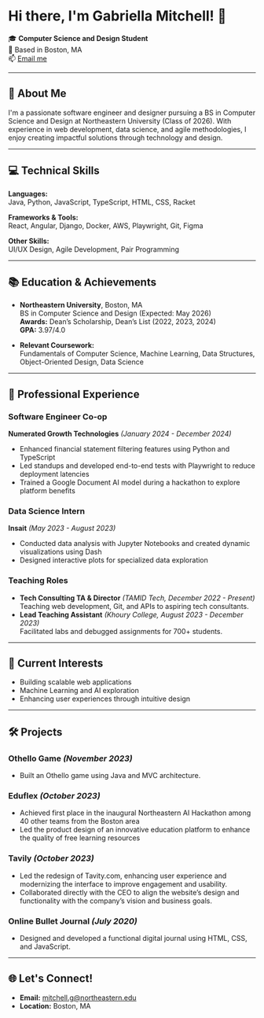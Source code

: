 # Hi there, I'm Gabriella Mitchell! 👋

🎓 **Computer Science and Design Student**  
📍 Based in Boston, MA  
📫 [Email me](mailto:mitchell.g@northeastern.edu)

---

## 🌟 About Me

I'm a passionate software engineer and designer pursuing a BS in Computer Science and Design at Northeastern University (Class of 2026). With experience in web development, data science, and agile methodologies, I enjoy creating impactful solutions through technology and design.

---

## 💻 Technical Skills

**Languages:**  
Java, Python, JavaScript, TypeScript, HTML, CSS, Racket  

**Frameworks & Tools:**  
React, Angular, Django, Docker, AWS, Playwright, Git, Figma  

**Other Skills:**  
UI/UX Design, Agile Development, Pair Programming

---

## 📚 Education & Achievements

- **Northeastern University**, Boston, MA  
  BS in Computer Science and Design (Expected: May 2026)  
  **Awards:** Dean’s Scholarship, Dean’s List (2022, 2023, 2024)  
  **GPA:** 3.97/4.0  

- **Relevant Coursework:**  
  Fundamentals of Computer Science, Machine Learning, Data Structures, Object-Oriented Design, Data Science  

---

## 🏢 Professional Experience

### **Software Engineer Co-op**  
**Numerated Growth Technologies** *(January 2024 - December 2024)*  
- Enhanced financial statement filtering features using Python and TypeScript  
- Led standups and developed end-to-end tests with Playwright to reduce deployment latencies  
- Trained a Google Document AI model during a hackathon to explore platform benefits  

### **Data Science Intern**  
**Insait** *(May 2023 - August 2023)*  
- Conducted data analysis with Jupyter Notebooks and created dynamic visualizations using Dash  
- Designed interactive plots for specialized data exploration  

### **Teaching Roles**  
- **Tech Consulting TA & Director** *(TAMID Tech, December 2022 - Present)*  
  Teaching web development, Git, and APIs to aspiring tech consultants.  
- **Lead Teaching Assistant** *(Khoury College, August 2023 - December 2023)*  
  Facilitated labs and debugged assignments for 700+ students.  

---

## 🌱 Current Interests

- Building scalable web applications  
- Machine Learning and AI exploration  
- Enhancing user experiences through intuitive design  

---

## 🛠️ Projects

### **Othello Game** *(November 2023)*  
- Built an Othello game using Java and MVC architecture.
  
### **Eduflex** *(October 2023)* 
- Achieved first place in the inaugural Northeastern AI Hackathon among 40 other teams from the Boston area
- Led the product design of an innovative education platform to enhance the quality of free learning resources

### **Tavily** *(October 2023)* 
- Led the redesign of Tavity.com, enhancing user experience and modernizing the interface to improve engagement and usability.
- Collaborated directly with the CEO to align the website’s design and functionality with the company’s vision and business goals.
  
### **Online Bullet Journal** *(July 2020)*  
- Designed and developed a functional digital journal using HTML, CSS, and JavaScript.  

---

## 🌐 Let's Connect!

- **Email:** [mitchell.g@northeastern.edu](mailto:mitchell.g@northeastern.edu)  
- **Location:** Boston, MA  
